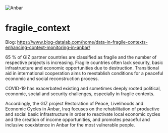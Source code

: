 ![Anbar](https://www.blog-datalab.com/assets/Uploads/2859__ScaleHeightWzM1MF0.jpg)

# fragile_context  
Blog: https://www.blog-datalab.com/home/data-in-fragile-contexts-enhancing-context-monitoring-in-anbar/
  
65 % of GIZ partner countries are classified as fragile and the number of respective projects is increasing. Fragile countries often lack security, basic infrastructure and economic opportunities due to destruction. Transitional aid in international cooperation aims to reestablish conditions for a peaceful economic and social reconstruction process.

COVID-19 has exacerbated existing and sometimes deeply rooted political, economic, social and security challenges, especially in fragile contexts.

Accordingly, the GIZ project Restoration of Peace, Livelihoods and Economic Cycles in Anbar, Iraq focuses on the rehabilitation of productive and social basic infrastructure in order to reactivate local economic cycles and the creation of income opportunities, and promotes peaceful and inclusive coexistence in Anbar for the most vulnerable people.
